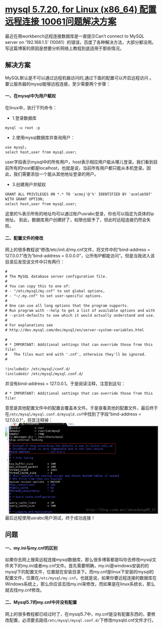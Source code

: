 # [mysql 5.7.20, for Linux (x86_64) 配置远程连接 10061问题解决方案]( https://blog.csdn.net/zhoucheng05_13/article/details/78589025 )

最近在用workbench远程连接数据库是一直提示Can’t connect to MySQL server on ‘192.168.1.5’ (10061）的错误，百度了各种解决方法，大部分都没用。写这篇博客的原因是想要分析网络上教程到底适用于那些情况。

## 解决方案

MySQL默认是不可以通过远程机器访问的,通过下面的配置可以开启远程访问 。
要让服务器的mysql能够远程连接，至少需要两个步骤：

#### 一、在mysql中为用户赋权

在linux中，执行下列命令：

- 1.登录数据库

```shell
mysql -u root -p
```

- 2.使用mysql数据库并查询用户：

```shell
use mysql;
select host,user from mysql.user;
```

user字段表示mysql中的所有用户，host表示相应用户能从哪儿登录。我们看到目前所有的host都是localhost，也就是说，当前所有用户都只能从本机登录。因此，我们需要添加一个能从其他地址登录的用户。

- 3.创建用户并赋权

```shell
GRANT ALL PRIVILEGES ON *.* TO 'acmoj'@'%' IDENTIFIED BY 'acmlab507' WITH GRANT OPTION;
select host,user from mysql.user;
```

这里的%表示所有的地址均可以通过账户usrabc登录，你也可以指定为具体的ip地址。
到此，数据库用户创建好了，权限也赋予了，但此时远程连接仍然会失败。

#### 二、配置文件的修改

网上的很多教程说“修改/etc/init.d/my.cnf文件，将文件中的“bind-address = 127.0.0.1”改为“bind-address = 0.0.0.0”，让所有IP都能访问”。但是当我进入该目录后发现该文件中只有两行：

```
#
# The MySQL database server configuration file.
#
# You can copy this to one of:
# - "/etc/mysql/my.cnf" to set global options,
# - "~/.my.cnf" to set user-specific options.
#
# One can use all long options that the program supports.
# Run program with --help to get a list of available options and with
# --print-defaults to see which it would actually understand and use.
#
# For explanations see
# http://dev.mysql.com/doc/mysql/en/server-system-variables.html

#
# * IMPORTANT: Additional settings that can override those from this file!
#   The files must end with '.cnf', otherwise they'll be ignored.
#

!includedir /etc/mysql/conf.d/
!includedir /etc/mysql/mysql.conf.d/
```

并没有bind-address = 127.0.0.1。于是阅读注释，注意到这句：

```
# * IMPORTANT: Additional settings that can override those from this file!
```

意思是其他配置文件中的配置会覆盖本文件。于是查看其他的配置文件，最后终于在`/etc/mysql/mysql.conf.d/mysqld.cnf`中找到了字段“bind-address = 127.0.0.1”，将其注释掉：
![这里写图片描述](../../../../ImageAssets/20171121092717376.png)
最后远程使用usrabc用户测试，终于成功连接！

## 问题

#### 一、my.ini与my.cnf的区别

如果你去网上搜索远程连接mysql数据库，那么很多博客都是叫你去修改mysql文件夹下的my.ini或者my.cnf文件。首先需要明确，my.ini是windows安装的的mysql下的配置文件，位置就在安装目录下。而my.cnf是linux下安装的mysql的配置文件，位置在`/etc/mysql/my.cnf`。也就是说，如果你要远程连接的数据库在Windows系统上，那么你应该去找my.ini来修改，而如果是在linux系统长，那么就去找my.cnf修改。

#### 二、Mysql5.7的my.cnf中并没有配置

网上的很多教程都已经过时了，在mysql5.7中，my.cnf是没有配置东西的，要修改配置，必须要去路径`/etc/mysql/mysql.conf.d/`下修改mysqld.cnf文件才行。



